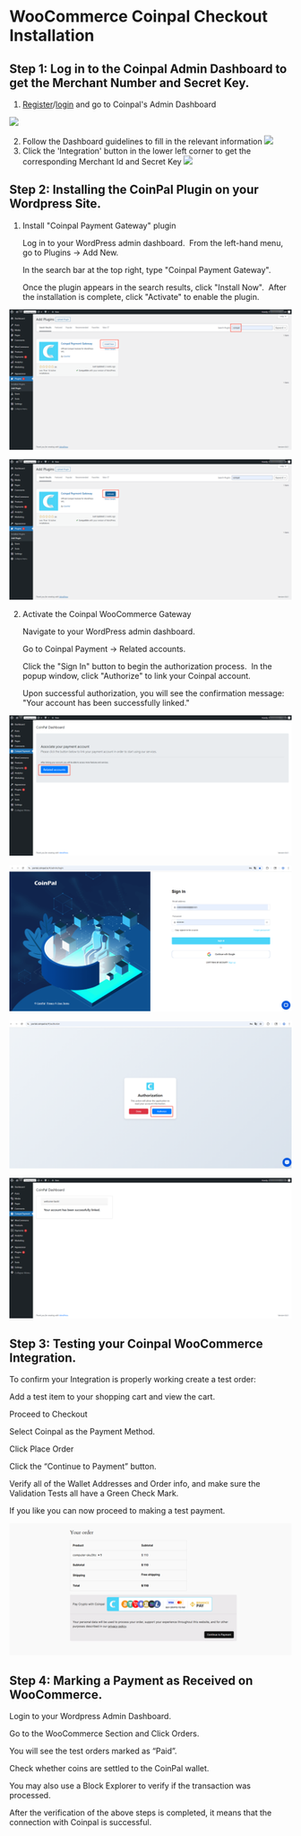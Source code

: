 # WooCommerce Coinpal Checkout Installation

## Step 1: Log in to the Coinpal Admin Dashboard to get the Merchant Number and Secret Key.
1. [Register](https://portal.coinpal.io/#/admin/register)/[login](https://portal.coinpal.io/#/admin/login) and go to Coinpal's Admin Dashboard 

![](./img/register.png)

2. Follow the Dashboard guidelines to fill in the relevant information
![](./img/kyb.png)
3. Click the 'Integration' button in the lower left corner to get the corresponding Merchant Id and Secret Key
![](./img/api-key.png)

## Step 2: Installing the CoinPal Plugin on your Wordpress Site.

1.  Install "Coinpal Payment Gateway" plugin

    Log in to your WordPress admin dashboard.
      ﻿
    From the left-hand menu, go to Plugins → Add New.
    
    In the search bar at the top right, type "Coinpal Payment Gateway".
    
    Once the plugin appears in the search results, click "Install Now".
    ﻿
    After the installation is complete, click "Activate" to enable the plugin.
    
![](./img/plug1.png)

![](./img/plug2.png)

2.  Activate the Coinpal WooCommerce Gateway

    Navigate to your WordPress admin dashboard.
    
    Go to Coinpal Payment → Related accounts.
    
    Click the "Sign In" button to begin the authorization process.
    ﻿
    In the popup window, click "Authorize" to link your Coinpal account.
    
    Upon successful authorization, you will see the confirmation message: "Your account has been successfully linked."
    
![](./img/auth1.png)


![](./img/auth2.png)


![](./img/auth3.png)


![](./img/auth4.png)


## Step 3: Testing your Coinpal WooCommerce Integration.

To confirm your Integration is properly working create a test order:

Add a test item to your shopping cart and view the cart.

Proceed to Checkout

Select Coinpal as the Payment Method.

Click Place Order

Click the “Continue to Payment” button.

Verify all of the Wallet Addresses and Order info, and make sure the Validation Tests all have a Green Check Mark.

If you like you can now proceed to making a test payment.

![](./img/wp-checkout.png)

## Step 4: Marking a Payment as Received on WooCommerce.

Login to your Wordpress Admin Dashboard.

Go to the WooCommerce Section and Click Orders.

You will see the test orders marked as “Paid”.

Check whether coins are settled to the CoinPal wallet.

You may also use a Block Explorer to verify if the transaction was processed.

After the verification of the above steps is completed, it means that the connection with Coinpal is successful.





